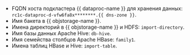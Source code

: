 * FQDN хоста подкластера {{ dataproc-name }} для хранения данных: `rc1c-dataproc-d-vfw6fa8x********.{{ dns-zone }}`.
* Имя бакета в {{ objstorage-name }}.
* Имена директорий в {{ objstorage-name }} и HDFS: `import-directory`.
* Имя базы данных Apache Hive: `db-hive`.
* Имя семейства столбцов Apache HBase: `family1`.
* Имена таблиц HBase и Hive: `import-table`.
